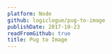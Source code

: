 ```yaml
---
platform: Node
github: logiclogue/pug-to-image
publishDate: 2017-10-23
readFromGithub: true
title: Pug to Image
---
```

